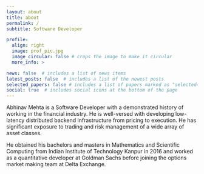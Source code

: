 ```yaml
---
layout: about
title: about
permalink: /
subtitle: Software Developer

profile:
  align: right
  image: prof_pic.jpg
  image_circular: false # crops the image to make it circular
  more_info: >

news: false  # includes a list of news items
latest_posts: false  # includes a list of the newest posts
selected_papers: false # includes a list of papers marked as "selected={true}"
social: true  # includes social icons at the bottom of the page
---
```


Abhinav Mehta is a Software Developer with a demonstrated history of working in the financial industry. He is well-versed with developing low-latency distributed backend infrastructure from pricing to execution. He has significant exposure to trading and risk management of a wide array of asset classes.

He obtained his bachelors and masters in Mathematics and Scientific Computing from Indian Institute of Technology Kanpur in 2016 and worked as a quantitative developer at Goldman Sachs before joining the options market making team at Delta Exchange.

